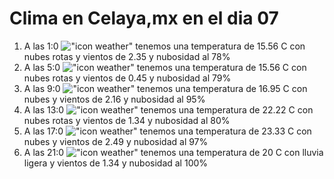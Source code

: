 # Clima en Celaya,mx en el dia 07

1. A las 1:0 !["icon weather"](http://openweathermap.org/img/w/04n.png) tenemos una temperatura de 15.56 C con nubes rotas y  vientos de 2.35 y nubosidad al 78%
1. A las 5:0 !["icon weather"](http://openweathermap.org/img/w/04n.png) tenemos una temperatura de 15.56 C con nubes rotas y  vientos de 0.45 y nubosidad al 79%
1. A las 9:0 !["icon weather"](http://openweathermap.org/img/w/04d.png) tenemos una temperatura de 16.95 C con nubes y  vientos de 2.16 y nubosidad al 95%
1. A las 13:0 !["icon weather"](http://openweathermap.org/img/w/04d.png) tenemos una temperatura de 22.22 C con nubes rotas y  vientos de 1.34 y nubosidad al 80%
1. A las 17:0 !["icon weather"](http://openweathermap.org/img/w/04d.png) tenemos una temperatura de 23.33 C con nubes y  vientos de 2.49 y nubosidad al 97%
1. A las 21:0 !["icon weather"](http://openweathermap.org/img/w/10n.png) tenemos una temperatura de 20 C con lluvia ligera y  vientos de 1.34 y nubosidad al 100%
